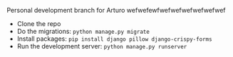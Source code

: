 Personal development branch for Arturo  wefwefewfwefwefwefwefwefwef

- Clone the repo
- Do the migrations: `python manage.py migrate`
- Install packages: `pip install django pillow django-crispy-forms`
- Run the development server: `python manage.py runserver`
